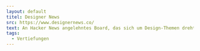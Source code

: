 ```yaml
---
layout: default
titel: Designer News
src: https://www.designernews.co/
text: An Hacker News angelehntes Board, das sich um Design-Themen dreht.
tags:
  - Vertiefungen
---
```

